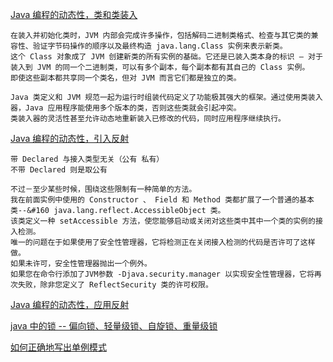 [Java 编程的动态性，类和类装入](https://www.ibm.com/developerworks/cn/java/j-dyn0429/index.html)

~~~
在装入并初始化类时，JVM 内部会完成许多操作，包括解码二进制类格式、检查与其它类的兼容性、验证字节码操作的顺序以及最终构造 java.lang.Class 实例来表示新类。
这个 Class 对象成了 JVM 创建新类的所有实例的基础。它还是已装入类本身的标识 ― 对于装入到 JVM 的同一个二进制类，可以有多个副本，每个副本都有其自己的 Class 实例。
即使这些副本都共享同一个类名，但对 JVM 而言它们都是独立的类。
~~~

~~~
Java 类定义和 JVM 规范一起为运行时组装代码定义了功能极其强大的框架。通过使用类装入器，Java 应用程序能使用多个版本的类，否则这些类就会引起冲突。
类装入器的灵活性甚至允许动态地重新装入已修改的代码，同时应用程序继续执行。
~~~

[Java 编程的动态性，引入反射](https://www.ibm.com/developerworks/cn/java/j-dyn0603/)
~~~
带 Declared 与接入类型无关（公有 私有）
不带 Declared 则是取公有
~~~
~~~
不过－至少某些时候，围绕这些限制有一种简单的方法。
我在前面实例中使用的 Constructor 、 Field 和 Method 类都扩展了一个普通的基本类--&#160 java.lang.reflect.AccessibleObject 类。
该类定义一种 setAccessible 方法，使您能够启动或关闭对这些类中其中一个类的实例的接入检测。
唯一的问题在于如果使用了安全性管理器，它将检测正在关闭接入检测的代码是否许可了这样做。
如果未许可，安全性管理器抛出一个例外。
如果您在命令行添加了JVM参数 -Djava.security.manager 以实现安全性管理器，它将再次失败，除非您定义了 ReflectSecurity 类的许可权限。
~~~

[Java 编程的动态性，应用反射](https://www.ibm.com/developerworks/cn/java/j-dyn0715/index.html?ca=drs-)

[java 中的锁 -- 偏向锁、轻量级锁、自旋锁、重量级锁](http://blog.csdn.net/zqz_zqz/article/details/70233767)

[](http://confluence.quantgroup.cn/pages/viewpage.action?pageId=5453326)


[如何正确地写出单例模式](http://wuchong.me/blog/2014/08/28/how-to-correctly-write-singleton-pattern/)
